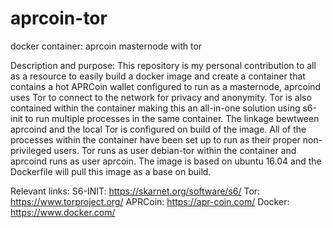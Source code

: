 # aprcoin-tor
docker container: aprcoin masternode with tor

Description and purpose:
This repository is my personal contribution to all as a resource to easily build a docker image and create a container that contains a hot APRCoin wallet configured to run as a masternode, aprcoind uses Tor to connect to the network for privacy and anonymity. Tor is also contained within the container making this an all-in-one solution using s6-init to run multiple processes in the same container. The linkage bewtween aprcoind and the local Tor is configured on build of the image. All of the processes within the container have been set up to run as their proper non-privileged users. Tor runs as user debian-tor within the container and aprcoind runs as user aprcoin. The image is based on ubuntu 16.04 and the Dockerfile will pull this image as a base on build.

Relevant links:
S6-INIT: https://skarnet.org/software/s6/
Tor: https://www.torproject.org/
APRCoin: https://apr-coin.com/
Docker: https://www.docker.com/
